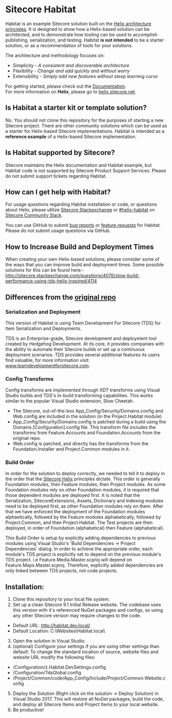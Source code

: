 # Sitecore Habitat

Habitat is an example Sitecore solution built on the [Helix architecture principles](http://helix.sitecore.net). It is designed to show how a Helix-based solution can be architected, and to demonstrate how tooling can be used to accomplish publishing, serialization, and testing. Habitat **is not intended** to be a starter solution, or as a recommendation of tools for your solutions.

The architecture and methodology focuses on:

* Simplicity - *A consistent and discoverable architecture*
* Flexibility - *Change and add quickly and without worry*
* Extensibility - *Simply add new features without steep learning curve*

For getting started, please check out the [Documentation](https://github.com/Sitecore/Habitat/docs).  
For more information on **Helix**, please go to [helix.sitecore.net](http://helix.sitecore.net).

## Is Habitat a starter kit or template solution?

No. You should not clone this repository for the purposes of starting a new Sitecore project. There are other community solutions which can be used as a starter for Helix-based Sitecore implementations. Habitat is intended as a **reference example** of a Helix-based Sitecore implementation.

## Is Habitat supported by Sitecore?

Sitecore maintains the Helix documentation and Habitat example, but Habitat code is not supported by Sitecore Product Support Services. Please do not submit support tickets regarding Habitat.

## How can I get help with Habitat?

For usage questions regarding Habitat installation or code, or questions about Helix, please utilize [Sitecore Stackexchange](https://sitecore.stackexchange.com/) or [#helix-habitat](slack://channel?team=T09SHRBNU&id=C0HNYDJ5V) on [Sitecore Community Slack](https://www.akshaysura.com/2015/10/27/how-to-join-sitecore-slack-community-chat/). 

You can use GitHub to submit [bug reports](https://github.com/Sitecore/Habitat/issues/new?template=bug_report.md) or [feature requests](https://github.com/Sitecore/Habitat/issues/new?template=feature_request.md) for Habitat. Please do not submit usage questions via GitHub.


## How to Increase Build and Deployment Times ##
When creating your own Helix-based solutions, please consider some of the ways that you can improve build and deployment times. Some possible solutions for this can be found here:- http://sitecore.stackexchange.com/questions/4076/slow-build-performance-using-tds-helix-inspired/4114

## Differences from the [original repo](https://github.com/Sitecore/Habitat) ##


### Serialization and Deployment ###
This version of Habitat is using Team Development For Sitecore (TDS) for Item Serialization and Deployments.

TDS is an Enterprise-grade, Sitecore development and deployment tool created by Hedgehog Development. At its core, it provides companies with the ability to automate their Sitecore builds or set up a continuous deployment scenarios. TDS provides several additional features its users find valuable, for more information visit: www.teamdevelopmentforsitecore.com.

### Config Transforms ###
Config transforms are implemented through XDT transforms using Visual Studio builds and TDS's in-build transforming capabilities. This works similar to the popular Visual Studio extension, Slow Cheetah.
 - The Sitecore, out-of-the-box App_Config/Security/Domains.config and Web.config are included in the solution (in the Project.Habitat module)
 - App_Config/Security/Domains.config is patched during a build using the Domains.[Configuration].config file. This transform file includes the transforms from Feature.Accounts and Foundation.Accounts from the original repo.
 - Web.config is patched, and directly has the transforms from the Foundation.Installer and Project.Common modules in it.

### Build Order ###
In order for the solution to deploy correctly, we needed to tell it to deploy in the order that the [Sitecore Helix](http://helix.sitecore.net/) principles dictate. This order is generally Foundation modules, then Feature modules, then Project modules.
As some Foundation modules rely on other Foundation modules, it is required that those dependent modules are deployed first.
It is noted that the Serialization, SitecoreExtensions, Assets, Dictionary and Indexing modules need to be deployed first, as other Foundation modules rely on them.
After that we have enforced the deployment of the Foundation modules alphaetically, followed by the Feature modules alphabetically, followed by Project.Common, and then Project.Habitat.
The Test projects are then deployed, in order of Foundation (alphabetical) then Feature (alphabetical).

This Build Order is setup by explicitly adding dependencies to previous modules using Visual Studio's 'Build Dependencies -> Project Dependencies' dialog.
In order to achieve the appropriate order, each module's TDS project is explicitly set to depend on the previous module's TDS project. i.e Feature.Media.Master.scproj will depend on Feature.Maps.Master.scproj. Therefore, explicitly added dependencies are only linked between TDS projects, not code projects.

## Installation: ##

1. Clone this repository to your local file system.
2. Set up a clean Sitecore 9.1 Initial Release website. The codebase uses this version with it's referenced NuGet packages and configs, so using any other Sitecore version may require changes to the code.
 - Default URL: http://habitat.dev.local/ 
 - Default Location: C:\Websites\Habitat.local\
3. Open the solution in Visual Studio.
4. (optional) Configure your settings if you are using other settings than default:
To change the standard location of source, website files and website URL modify the following files:
  - /Configuration/z.Habitat.DevSettings.config
  - /Configuration/TdsGlobal.config 
  - /Project/Common/code/App_Config/Include/Project/Common.Website.config
5. Deploy the Solution (Right click on the solution -> Deploy Solution) in Visual Studio 2017. This will restore all NuGet packages, build the code, and deploy all Sitecore Items and Project Items to your local website.
6. Be productive!
